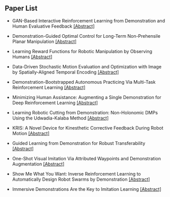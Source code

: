 ## Paper List

- GAN-Based Interactive Reinforcement Learning from Demonstration and Human Evaluative Feedback
[[Abstract]](https://events.infovaya.com/presentation?id=92213)

- Demonstration-Guided Optimal Control for Long-Term Non-Prehensile Planar Manipulation
[[Abstract]](https://events.infovaya.com/presentation?id=92216)

- Learning Reward Functions for Robotic Manipulation by Observing Humans
[[Abstract]](https://events.infovaya.com/presentation?id=92219)

- Data-Driven Stochastic Motion Evaluation and Optimization with Image by Spatially-Aligned Temporal Encoding
[[Abstract]](https://events.infovaya.com/presentation?id=92222)

- Demonstration-Bootstrapped Autonomous Practicing Via Multi-Task Reinforcement Learning
[[Abstract]](https://events.infovaya.com/presentation?id=92225)

- Minimizing Human Assistance: Augmenting a Single Demonstration for Deep Reinforcement Learning
[[Abstract]](https://events.infovaya.com/presentation?id=92228)

- Learning Robotic Cutting from Demonstration: Non-Holonomic DMPs Using the Udwadia-Kalaba Method
[[Abstract]](https://events.infovaya.com/presentation?id=92231)

- KRIS: A Novel Device for Kinesthetic Corrective Feedback During Robot Motion
[[Abstract]](https://events.infovaya.com/presentation?id=92234)

- Guided Learning from Demonstration for Robust Transferability
[[Abstract]](https://events.infovaya.com/presentation?id=92237)

- One-Shot Visual Imitation Via Attributed Waypoints and Demonstration Augmentation
[[Abstract]](https://events.infovaya.com/presentation?id=92240)

- Show Me What You Want: Inverse Reinforcement Learning to Automatically Design Robot Swarms by Demonstration
[[Abstract]](https://events.infovaya.com/presentation?id=92243)

- Immersive Demonstrations Are the Key to Imitation Learning
[[Abstract]](https://events.infovaya.com/presentation?id=92246)

